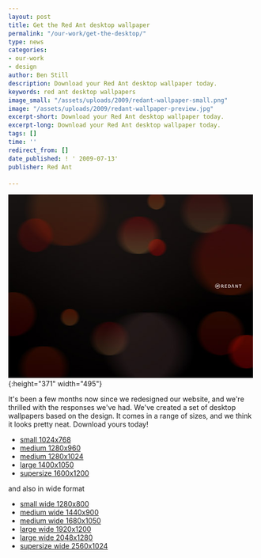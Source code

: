 ```yaml
---
layout: post
title: Get the Red Ant desktop wallpaper
permalink: "/our-work/get-the-desktop/"
type: news
categories:
- our-work
- design
author: Ben Still
description: Download your Red Ant desktop wallpaper today.
keywords: red ant desktop wallpapers
image_small: "/assets/uploads/2009/redant-wallpaper-small.png"
image: "/assets/uploads/2009/redant-wallpaper-preview.jpg"
excerpt-short: Download your Red Ant desktop wallpaper today.
excerpt-long: Download your Red Ant desktop wallpaper today.
tags: []
time: ''
redirect_from: []
date_published: ! ' 2009-07-13'
publisher: Red Ant

---
```

![desktops preview](/assets/uploads/2009/redant-wallpaper-preview.jpg){:height="371" width="495"}

It's been a few months now since we redesigned our website, and we're thrilled with the responses we've had. We've created a set of desktop wallpapers based on the design. It comes in a range of sizes, and we think it looks pretty neat. Download yours today!

- [small 1024x768](/assets/uploads/2009/redant-wallpaper-1024x768.jpg)
- [medium 1280x960](/assets/uploads/2009/redant-wallpaper-1280x960.jpg)
- [medium 1280x1024](/assets/uploads/2009/redant-wallpaper-1280x1024.jpg)
- [large 1400x1050](/assets/uploads/2009/redant-wallpaper-1400x1050.jpg)
- [supersize 1600x1200](/assets/uploads/2009/redant-wallpaper-1600x1200.jpg)

and also in wide format

- [small wide 1280x800](/assets/uploads/2009/redant-wallpaper-1280x800.jpg)
- [medium wide 1440x900](/assets/uploads/2009/redant-wallpaper-1440x900.jpg)
- [medium wide 1680x1050](/assets/uploads/2009/redant-wallpaper-1680x1050.jpg)
- [large wide 1920x1200](/assets/uploads/2009/redant-wallpaper-1920x1200.jpg)
- [large wide 2048x1280](/assets/uploads/2009/redant-wallpaper-2048x1280.jpg)
- [supersize wide 2560x1024](/assets/uploads/2009/redant-wallpaper-2560x1024.jpg)